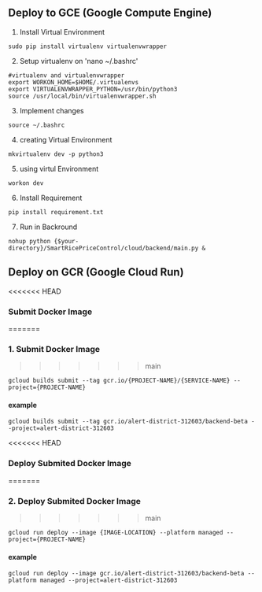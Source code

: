 ## Deploy to GCE (Google Compute Engine)
1. Install Virtual Environment
```
sudo pip install virtualenv virtualenvwrapper
```
2. Setup virtualenv on 'nano ~/.bashrc'
```
#virtualenv and virtualenvwrapper
export WORKON_HOME=$HOME/.virtualenvs
export VIRTUALENVWRAPPER_PYTHON=/usr/bin/python3
source /usr/local/bin/virtualenvwrapper.sh
```
3. Implement changes
```
source ~/.bashrc
```
4. creating Virtual Environment
```
mkvirtualenv dev -p python3
```
5. using virtul Environment
```
workon dev
```
6. Install Requirement
```
pip install requirement.txt
```
7. Run in Backround
```
nohup python {$your-directory}/SmartRicePriceControl/cloud/backend/main.py &
```

## Deploy on GCR (Google Cloud Run)
<<<<<<< HEAD
### Submit Docker Image
=======
### 1. Submit Docker Image
>>>>>>> main
```
gcloud builds submit --tag gcr.io/{PROJECT-NAME}/{SERVICE-NAME} --project={PROJECT-NAME}
```
#### example
```
gcloud builds submit --tag gcr.io/alert-district-312603/backend-beta --project=alert-district-312603
```
<<<<<<< HEAD
### Deploy Submited Docker Image
=======
### 2. Deploy Submited Docker Image
>>>>>>> main
```
gcloud run deploy --image {IMAGE-LOCATION} --platform managed --project={PROJECT-NAME}
```
#### example
```
gcloud run deploy --image gcr.io/alert-district-312603/backend-beta --platform managed --project=alert-district-312603
```